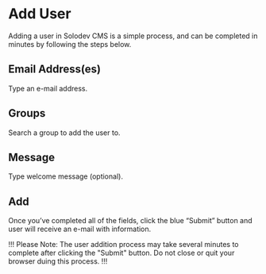 # Add User

Adding a user in Solodev CMS is a simple process, and can be completed in minutes by following the steps below.

## Email Address(es)

Type an e-mail address.

## Groups

Search a group to add the user to.

## Message

Type welcome message (optional).

## Add

Once you’ve completed all of the fields, click the blue “Submit” button and user will receive an e-mail with information.

!!! Please Note:
The user addition process may take several minutes to complete after clicking the "Submit" button. Do not close or quit your browser duing this process.
!!!